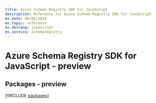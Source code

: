 ```yaml
---
title: Azure Schema Registry SDK for JavaScript
description: Reference for Azure Schema Registry SDK for JavaScript
ms.date: 08/01/2024
ms.topic: reference
ms.devlang: javascript
ms.service: schemaregistry
---
```

# Azure Schema Registry SDK for JavaScript - preview
## Packages - preview
[!INCLUDE [packages](schema-registry-index.md)]